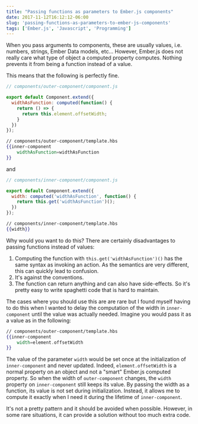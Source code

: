 ```yaml
---
title: "Passing functions as parameters to Ember.js components"
date: 2017-11-12T16:12:12-06:00
slug: 'passing-functions-as-parameters-to-ember-js-components'
tags: ['Ember.js', 'Javascript', 'Programming']
---
```


When you pass arguments to components, these are usually values, i.e.  numbers,
strings, Ember Data models, etc... However, Ember.js does not really care what
type of object a computed property computes. Nothing prevents it from being a
function instead of a value.

This means that the following is perfectly fine.

```javascript
// components/outer-component/component.js

export default Component.extend({
  widthAsFunction: computed(function() {
    return () => {
      return this.element.offsetWidth;
    }
  })
});
```

```handlebars
// components/outer-component/template.hbs
{{inner-component
    widthAsFunction=widthAsFunction
}}
```

and

```javascript
// components/inner-component/component.js

export default Component.extend({
  width: computed('widthAsFunction', function() {
    return this.get('widthAsFunction')();
  })
});
```

```handlebars
// components/inner-component/template.hbs
{{width}}
```

Why would you want to do this? There are certainly disadvantages to passing
functions instead of values:

1. Computing the function with `this.get('widthAsFunction')()` has the same
   syntax as invoking an action. As the semantics are very different, this can
   quickly lead to confusion.
2. It's against the conventions.
3. The function can return anything and can also have side-effects. So it's
   pretty easy to write spaghetti code that is hard to maintain.

The cases where you should use this are are rare but I found myself having to do
this when I wanted to delay the computation of the width in `inner-component`
until the value was actually needed. Imagine you would pass it as a value as in
the following:

```handlebars
// components/outer-component/template.hbs
{{inner-component
    width=element.offsetWidth
}}
```

The value of the parameter `width` would be set once at the initialization of
`inner-component` and never updated. Indeed, `element.offsetWidth` is a normal
property on an object and not a "smart" Ember.js computed property. So when the
width of `outer-component` changes, the `width` property on `inner-component`
still keeps its value. By passing the width as a function, its value is not set
during initialization. Instead, it allows me to compute it exactly when I need
it during the lifetime of `inner-component`.

It's not a pretty pattern and it should be avoided when possible. However, in
some rare situations, it can provide a solution without too much extra code.
